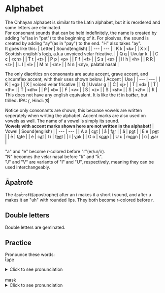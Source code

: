# Alphabet
The Chhayan alphabet is similar to the Latin alphabet, but it is reordered and some letters are eliminated.  
For consonant sounds that can be held indefinitely, the name is created by adding "e"(as in "pet") to the beginning of it. For plosives, the sound is created by adding "ay"(as in "pay") to the end. "H" also takes "ay".  
It goes like this:
| Letter | Sound(english) |
| --- | --- |
| K k | «k» |
| X x | Scottish english's lo<ins>ch</ins>, a.k.a unvoiced velar fricative. |
| Q q | Uvular k. |
| C c | «ch» |
| T t | «t» |
| P p | «p» |
| F f | «f» |
| S s | «s» |
| H h | «h» |
| R R | «r» |
| L l | «l» |
| M m | «m» |
| N n | «ny», palatal nasal |

The only diacritics on consonants are acute accent, grave accent, and circumflex accent, with their uses shown below.
| Accent | Use |
| --- | --- |
| Ḱ | «g» |
| X́ | voiced velar fricative |
| Q́ | Uvular g |
| Ć | «j» |
| T́ | «d» |
| T̀ | «th» |
| T̂ | «dh» |
| Ṕ | «b» |
| F́ | «v» |
| Ś | «z» |
| S̀ | «sh» |
| Ŝ | «zh» |
| R̀ | This does not have any english equivalent. It is like the _tt_ in _bu**tt**er_, but trilled. IPA: ɽ, Hindi: ड़|

Notice only consonants are shown, this becuase vowels are written seperately when writing the alphabet. Accent marks are also used on vowels as well. The name of a vowel is simply its sound.   
**Vowels with accent marks shown here are not written in the alphabet!**
| Vowel | Sound(english) |
| --- | --- |
| A a | c<ins>u</ins>t |
| ā | f<ins>a</ins>r |
| ă | p<ins>o</ins>t |
| E e | p<ins>e</ins>t |
| ē | f<ins>a</ins>te |
| è | c<ins>a</ins>t
| I i | f<ins>ee</ins>t |
| ĭ | <ins>y</ins>ak |
| O o | s<ins>oa</ins>p |
| U u | m<ins>oo</ins>n |
| ŭ | <ins>w</ins>ar |

"a" and "e" become r-colored before "r"(er/ur/ir).  
"N" becomes the velar nasal before "k" and "ḱ".  
"J" and "V" are variants of "I" and "U", respectively, meaning they can be used interchangeably.

## Āpat̀rofē
The `āpat̀rofē`(apostrophe) after an i makes it a short i sound, and after u makes it an "uh" with rounded lips. They both become r-colored before r.

## Double letters
Double letters are geminated.

## Practice
Pronounce these words:  
t̂āṕē <details><summary>Click to see pronunciation</summary>«dh-aa-b-ay»</details>  
mask <details><summary>Click to see pronunciation</summary>«m-uh-s-k»</details>
